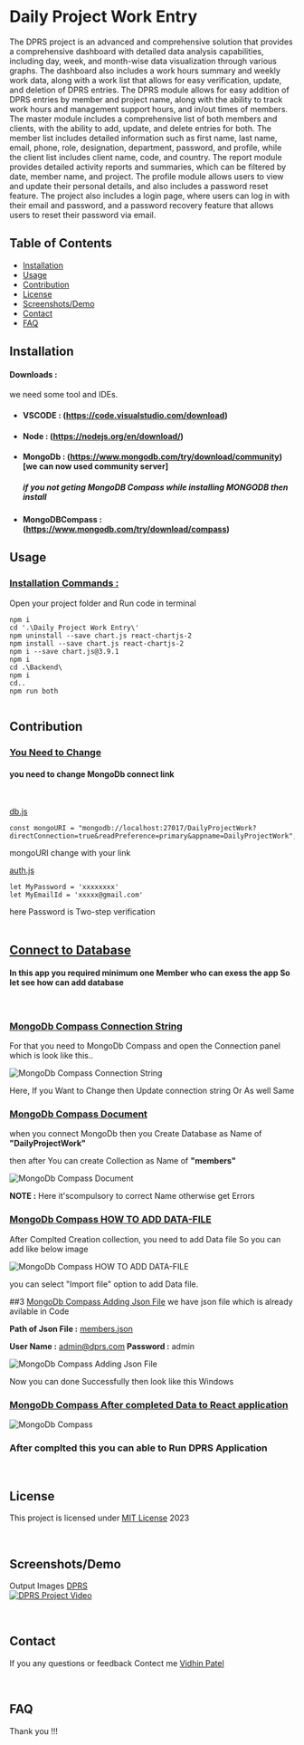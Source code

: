 ﻿# Daily Project  Work Entry

The DPRS project is an advanced and comprehensive solution that provides a comprehensive dashboard with detailed data analysis capabilities, including day, week, and month-wise data visualization through various graphs. The dashboard also includes a work hours summary and weekly work data, along with a work list that allows for easy verification, update, and deletion of DPRS entries. The DPRS module allows for easy addition of DPRS entries by member and project name, along with the ability to track work hours and management support hours, and in/out times of members. The master module includes a comprehensive list of both members and clients, with the ability to add, update, and delete entries for both. The member list includes detailed information such as first name, last name, email, phone, role, designation, department, password, and profile, while the client list includes client name, code, and country. The report module provides detailed activity reports and summaries, which can be filtered by date, member name, and project. The profile module allows users to view and update their personal details, and also includes a password reset feature. The project also includes a login page, where users can log in with their email and password, and a password recovery feature that allows users to reset their password via email.

## Table of Contents
- [Installation](#installation)
- [Usage](#usage)
- [Contribution](#contribution)
- [License](#license)
- [Screenshots/Demo](#screenshots-demo)
- [Contact](#contact)
- [FAQ](#faq)

## Installation

#### Downloads :
we need some tool and IDEs. 
- #### VSCODE : (https://code.visualstudio.com/download)
- #### Node : (https://nodejs.org/en/download/)
- #### MongoDb : (https://www.mongodb.com/try/download/community) [we can now used community server]
    ##### if you not geting MongoDB Compass while installing MONGODB then install 
- #### MongoDBCompass : (https://www.mongodb.com/try/download/compass)

## Usage

### <u> Installation Commands : </u>

Open your project folder and Run code in terminal
<br>
```
npm i
cd '.\Daily Project Work Entry\'
npm uninstall --save chart.js react-chartjs-2
npm install --save chart.js react-chartjs-2
npm i --save chart.js@3.9.1
npm i
cd .\Backend\
npm i
cd..
npm run both 
 
```

## Contribution


### <u>You Need to Change</u>
#### you need to change MongoDb  connect link
<br>

[db.js](./Daily%20Project%20Work%20Entry/Backend/db.js)

```
const mongoURI = "mongodb://localhost:27017/DailyProjectWork?directConnection=true&readPreference=primary&appname=DailyProjectWork"; 
```

mongoURI change with your link

[auth.js](./Daily%20Project%20Work%20Entry/Backend/routers/auth.js)
```
let MyPassword = 'xxxxxxxx'
let MyEmailId = 'xxxxx@gmail.com'
```
here Password is Two-step verification 
<br>
<br>

## <u>Connect to Database</u>
#### In this app you required minimum one Member who can exess the app So let see how can add database 
<br>

### <u>MongoDb Compass Connection String</u>
For that you need to MongoDb Compass and open the Connection panel which is look like this..

![MongoDb Compass Connection String ](./Database/Mongodb_Compass_connectString.png)

Here, If you Want to Change then Update connection string Or As well Same 

### <u>MongoDb Compass Document</u>
when you connect MongoDb then you Create Database as Name of **"DailyProjectWork"** 

then after You can create Collection as Name of **"members"**

![MongoDb Compass Document](./Database/Mongodb_Compass_DocumentLook.png)

**NOTE :** Here it'scompulsory to correct Name otherwise  get Errors

### <u>MongoDb Compass HOW TO ADD DATA-FILE</u>
After  Complted Creation collection, you need to add Data file So you can add like below image

![MongoDb Compass HOW TO ADD DATA-FILE](./Database/Mongodb_Compass_HowToAddDATA.png)

you can select "Import file" option to add Data file.


##3 <u>MongoDb Compass Adding Json File</u>
we have json file which is already avilable in Code

**Path of Json File :** [members.json](./Database/members.json)

**User Name :** admin@dprs.com
**Password :** admin

![MongoDb Compass Adding Json File](./Database/Mongodb_Compass_AddingDataFile.png)

Now you can done Successfully then look like this Windows

### <u>MongoDb Compass After completed Data to React application</u>

![MongoDb Compass](./Database/Mongodb_Compass_Completed_Update.png)

### After complted this you can able to Run DPRS Application 
<br>

## License

This project is licensed under [MIT License](./License) 2023

<br>

## Screenshots/Demo

Output Images [DPRS](./Outputs)
<br>
[![DPRS Project Video](./Database/YouTube_Thumbnail.png)](https://youtu.be/uV16Fp9HPEU?feature=shared)

<br>

## Contact

If you any questions or feedback Contect me [Vidhin Patel](mailto:vidhin1208@gmail.com)

<br>

## FAQ

Thank you !!!
